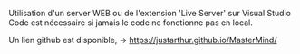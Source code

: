 Utilisation d'un server WEB ou de l'extension 'Live Server' sur Visual Studio Code est nécessaire si jamais le code ne fonctionne pas en local.

Un lien github est disponible, -> https://justarthur.github.io/MasterMind/